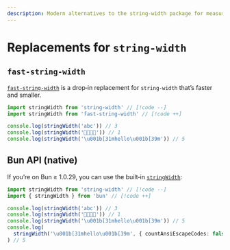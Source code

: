 ```yaml
---
description: Modern alternatives to the string-width package for measuring the visual width of a string
---
```


# Replacements for `string-width`

## `fast-string-width`

[`fast-string-width`](https://github.com/fabiospampinato/fast-string-width) is a drop‑in replacement for `string-width` that’s faster and smaller.

```ts
import stringWidth from 'string-width' // [!code --]
import stringWidth from 'fast-string-width' // [!code ++]

console.log(stringWidth('abc')) // 3
console.log(stringWidth('👩‍👩‍👧‍👦')) // 1
console.log(stringWidth('\u001b[31mhello\u001b[39m')) // 5
```

## Bun API (native)

If you’re on Bun ≥ 1.0.29, you can use the built‑in [`stringWidth`](https://bun.com/reference/bun/stringWidth):

```ts
import stringWidth from 'string-width' // [!code --]
import { stringWidth } from 'bun' // [!code ++]

console.log(stringWidth('abc')) // 3
console.log(stringWidth('👩‍👩‍👧‍👦')) // 1
console.log(stringWidth('\u001b[31mhello\u001b[39m')) // 5
console.log(
  stringWidth('\u001b[31mhello\u001b[39m', { countAnsiEscapeCodes: false })
) // 5
```
